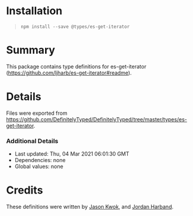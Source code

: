 # Installation
> `npm install --save @types/es-get-iterator`

# Summary
This package contains type definitions for es-get-iterator (https://github.com/ljharb/es-get-iterator#readme).

# Details
Files were exported from https://github.com/DefinitelyTyped/DefinitelyTyped/tree/master/types/es-get-iterator.

### Additional Details
 * Last updated: Thu, 04 Mar 2021 06:01:30 GMT
 * Dependencies: none
 * Global values: none

# Credits
These definitions were written by [Jason Kwok](https://github.com/JasonHK), and [Jordan Harband](https://github.com/ljharb).
